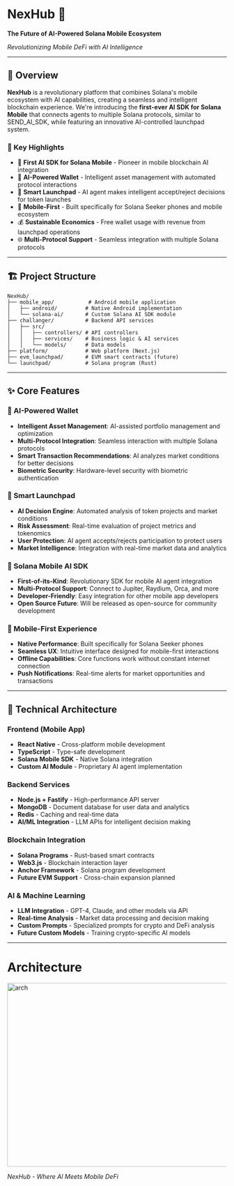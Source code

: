 # NexHub 🚀

**The Future of AI-Powered Solana Mobile Ecosystem**

*Revolutionizing Mobile DeFi with AI Intelligence*

---

## 🌟 Overview

**NexHub** is a revolutionary platform that combines Solana's mobile ecosystem with AI capabilities, creating a seamless and intelligent blockchain experience. We're introducing the **first-ever AI SDK for Solana Mobile** that connects agents to multiple Solana protocols, similar to SEND_AI_SDK, while featuring an innovative AI-controlled launchpad system.

### 🎯 Key Highlights

- 🥇 **First AI SDK for Solana Mobile** - Pioneer in mobile blockchain AI integration
- 🤖 **AI-Powered Wallet** - Intelligent asset management with automated protocol interactions
- 🎯 **Smart Launchpad** - AI agent makes intelligent accept/reject decisions for token launches
- 📱 **Mobile-First** - Built specifically for Solana Seeker phones and mobile ecosystem
- 💰 **Sustainable Economics** - Free wallet usage with revenue from launchpad operations
- 🌐 **Multi-Protocol Support** - Seamless integration with multiple Solana protocols

---

## 🏗️ Project Structure

```
NexHub/
├── mobile_app/           # Android mobile application
│   ├── android/         # Native Android implementation
│   └── solana-ai/       # Custom Solana AI SDK module
├── challanger/          # Backend API services
│   ├── src/
│   │   ├── controllers/ # API controllers
│   │   ├── services/    # Business logic & AI services
│   │   └── models/      # Data models
├── platform/            # Web platform (Next.js)
├── evm_launchpad/       # EVM smart contracts (future)
└── launchpad/           # Solana program (Rust)
```

---

## ✨ Core Features

### 🤖 AI-Powered Wallet
- **Intelligent Asset Management**: AI-assisted portfolio management and optimization
- **Multi-Protocol Integration**: Seamless interaction with multiple Solana protocols
- **Smart Transaction Recommendations**: AI analyzes market conditions for better decisions
- **Biometric Security**: Hardware-level security with biometric authentication

### 🎯 Smart Launchpad
- **AI Decision Engine**: Automated analysis of token projects and market conditions
- **Risk Assessment**: Real-time evaluation of project metrics and tokenomics
- **User Protection**: AI agent accepts/rejects participation to protect users
- **Market Intelligence**: Integration with real-time market data and analytics

### 🔗 Solana Mobile AI SDK
- **First-of-its-Kind**: Revolutionary SDK for mobile AI agent integration
- **Multi-Protocol Support**: Connect to Jupiter, Raydium, Orca, and more
- **Developer-Friendly**: Easy integration for other mobile app developers
- **Open Source Future**: Will be released as open-source for community development

### 📱 Mobile-First Experience
- **Native Performance**: Built specifically for Solana Seeker phones
- **Seamless UX**: Intuitive interface designed for mobile-first interactions
- **Offline Capabilities**: Core functions work without constant internet connection
- **Push Notifications**: Real-time alerts for market opportunities and transactions

---

## 🔧 Technical Architecture

### Frontend (Mobile App)
- **React Native** - Cross-platform mobile development
- **TypeScript** - Type-safe development
- **Solana Mobile SDK** - Native Solana integration
- **Custom AI Module** - Proprietary AI agent implementation

### Backend Services
- **Node.js + Fastify** - High-performance API server
- **MongoDB** - Document database for user data and analytics
- **Redis** - Caching and real-time data
- **AI/ML Integration** - LLM APIs for intelligent decision making

### Blockchain Integration
- **Solana Programs** - Rust-based smart contracts
- **Web3.js** - Blockchain interaction layer
- **Anchor Framework** - Solana program development
- **Future EVM Support** - Cross-chain expansion planned

### AI & Machine Learning
- **LLM Integration** - GPT-4, Claude, and other models via API
- **Real-time Analysis** - Market data processing and decision making
- **Custom Prompts** - Specialized prompts for crypto and DeFi analysis
- **Future Custom Models** - Training crypto-specific AI models

---
# Architecture 

<img width="581" height="422" alt="arch" src="https://github.com/user-attachments/assets/3d358c2c-386f-4635-ab28-3520ce597bfd" />


*NexHub - Where AI Meets Mobile DeFi*
